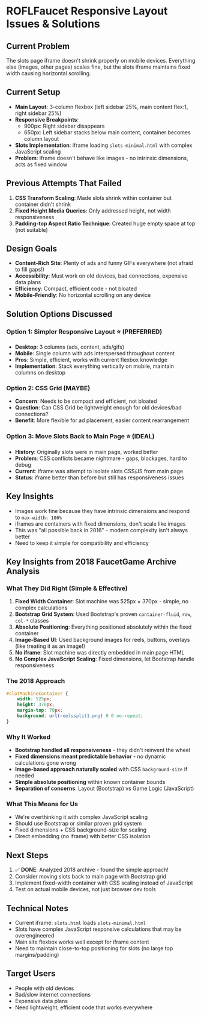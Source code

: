 # ROFLFaucet Responsive Layout Issues & Solutions

## Current Problem
The slots page iframe doesn't shrink properly on mobile devices. Everything else (images, other pages) scales fine, but the slots iframe maintains fixed width causing horizontal scrolling.

## Current Setup
- **Main Layout**: 3-column flexbox (left sidebar 25%, main content flex:1, right sidebar 25%)
- **Responsive Breakpoints**: 
  - 900px: Right sidebar disappears
  - 650px: Left sidebar stacks below main content, container becomes column layout
- **Slots Implementation**: iframe loading `slots-minimal.html` with complex JavaScript scaling
- **Problem**: iframe doesn't behave like images - no intrinsic dimensions, acts as fixed window

## Previous Attempts That Failed
1. **CSS Transform Scaling**: Made slots shrink within container but container didn't shrink
2. **Fixed Height Media Queries**: Only addressed height, not width responsiveness
3. **Padding-top Aspect Ratio Technique**: Created huge empty space at top (not suitable)

## Design Goals
- **Content-Rich Site**: Plenty of ads and funny GIFs everywhere (not afraid to fill gaps!)
- **Accessibility**: Must work on old devices, bad connections, expensive data plans
- **Efficiency**: Compact, efficient code - not bloated
- **Mobile-Friendly**: No horizontal scrolling on any device

## Solution Options Discussed

### Option 1: Simpler Responsive Layout ⭐ (PREFERRED)
- **Desktop**: 3 columns (ads, content, ads/gifs)
- **Mobile**: Single column with ads interspersed throughout content
- **Pros**: Simple, efficient, works with current flexbox knowledge
- **Implementation**: Stack everything vertically on mobile, maintain columns on desktop

### Option 2: CSS Grid (MAYBE)
- **Concern**: Needs to be compact and efficient, not bloated
- **Question**: Can CSS Grid be lightweight enough for old devices/bad connections?
- **Benefit**: More flexible for ad placement, easier content rearrangement

### Option 3: Move Slots Back to Main Page ⭐ (IDEAL)
- **History**: Originally slots were in main page, worked better
- **Problem**: CSS conflicts became nightmare - gaps, blockages, hard to debug
- **Current**: iframe was attempt to isolate slots CSS/JS from main page
- **Status**: iframe better than before but still has responsiveness issues

## Key Insights
- Images work fine because they have intrinsic dimensions and respond to `max-width: 100%`
- iframes are containers with fixed dimensions, don't scale like images
- This was "all possible back in 2016" - modern complexity isn't always better
- Need to keep it simple for compatibility and efficiency

## Key Insights from 2018 FaucetGame Archive Analysis

### What They Did Right (Simple & Effective)
1. **Fixed Width Container**: Slot machine was 525px × 370px - simple, no complex calculations
2. **Bootstrap Grid System**: Used Bootstrap's proven `container-fluid`, `row`, `col-*` classes
3. **Absolute Positioning**: Everything positioned absolutely within the fixed container
4. **Image-Based UI**: Used background images for reels, buttons, overlays (like treating it as an image!)
5. **No iframe**: Slot machine was directly embedded in main page HTML
6. **No Complex JavaScript Scaling**: Fixed dimensions, let Bootstrap handle responsiveness

### The 2018 Approach
```css
#slotMachineContainer { 
    width: 525px; 
    height: 370px;
    margin-top: 70px;
    background: url(reelssplit1.png) 0 0 no-repeat;
}
```

### Why It Worked
- **Bootstrap handled all responsiveness** - they didn't reinvent the wheel
- **Fixed dimensions meant predictable behavior** - no dynamic calculations gone wrong  
- **Image-based approach naturally scaled** with CSS `background-size` if needed
- **Simple absolute positioning** within known container bounds
- **Separation of concerns**: Layout (Bootstrap) vs Game Logic (JavaScript)

### What This Means for Us
- We're overthinking it with complex JavaScript scaling
- Should use Bootstrap or similar proven grid system
- Fixed dimensions + CSS background-size for scaling
- Direct embedding (no iframe) with better CSS isolation

## Next Steps
1. ✅ **DONE**: Analyzed 2018 archive - found the simple approach!
2. Consider moving slots back to main page with Bootstrap grid
3. Implement fixed-width container with CSS scaling instead of JavaScript
4. Test on actual mobile devices, not just browser dev tools

## Technical Notes
- Current iframe: `slots.html` loads `slots-minimal.html` 
- Slots have complex JavaScript responsive calculations that may be overengineered
- Main site flexbox works well except for iframe content
- Need to maintain close-to-top positioning for slots (no large top margins/padding)

## Target Users
- People with old devices
- Bad/slow internet connections  
- Expensive data plans
- Need lightweight, efficient code that works everywhere

